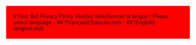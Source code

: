 <div style="background-color: #FF0000; padding: 20px;">
# Feur Bot Privacy Policy
Veuillez sélectionner la langue / Please select language
- ## [Français](français.md)
- ## [English](english.md)
